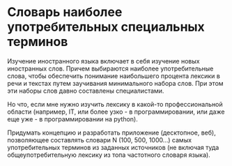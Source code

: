 # Словарь наиболее употребительных специальных терминов
Изучение иностранного языка включает в себя изучение новых иностранных слов. Причем выбираются наиболее употребительные слова, чтобы обеспечить понимание наибольшего процента лексики в речи и текстах путем заучивания минимального набора слов. При этом эти наборы слов давно составлены специалистами.

Но что, если мне нужно изучить лексику в какой-то профессиональной области (например, IT, или более узко - в программировании, или даже еще уже - в программировании на python).

Придумать концепцию и разработать приложение (десктопное, веб), позволяющее составлять словари N (100, 500, 1000…) самых употребительных терминов из заданных источников (не включая туда общеупотребительную лексику из топа частотного словаря языка).

